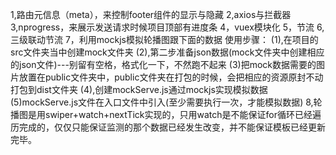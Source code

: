 1,路由元信息（meta），来控制footer组件的显示与隐藏
2,axios与拦截器
3,nprogress，来展示发送请求时候项目顶部有进度条
4，vuex模块化
5，节流
6,三级联动节流
7，利用mockjs模拟轮播图跟下面的数据
        使用步骤：
            (1),在项目的src文件夹当中创建mock文件夹
            (2),第二步准备json数据(mock文件夹中创建相应的json文件)---别留有空格，格式化一下，不然跑不起来
            (3)把mock数据需要的图片放置在public文件夹中，public文件夹在打包的时候，会把相应的资源原封不动打包到dist文件夹
            (4),创建mockServe.js通过mockjs实现模拟数据
            (5)mockServe.js文件在入口文件中引入(至少需要执行一次，才能模拟数据)
8,轮播图是用swiper+watch+nextTick实现的，只用watch是不能保证for循环已经遍历完成的，仅仅只能保证监测的那个数据已经发生改变，并不能保证模板已经更新完毕。